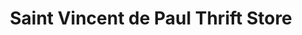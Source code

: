 ---
title: "Saint Vincent de Paul Thrift Store"
url: /eugene/saint-vincent-de-paul-thrift-store-chad-drive/
shop: charity
---